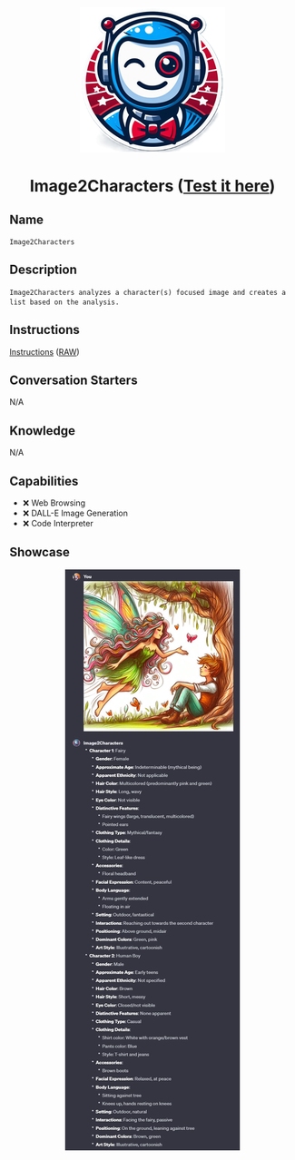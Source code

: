 <div align="center">

![Logo](../../../media/mygpts_logo256.png)

# Image2Characters ([Test it here](https://chat.openai.com/g/g-rlmTHFiDA-image2characters))

</div>

## Name

`Image2Characters`

## Description

`Image2Characters analyzes a character(s) focused image and creates a list based on the analysis.`

## Instructions

[Instructions](https://github.com/innovatodev/MyGPTs/blob/main/GPTs/Image/Image2Characters/Image2Characters.md)
([RAW](https://github.com/innovatodev/MyGPTs/raw/main/GPTs/Image/Image2Characters/Image2Characters.md))

## Conversation Starters

N/A

## Knowledge

N/A

## Capabilities

- ❌ Web Browsing
- ❌ DALL-E Image Generation
- ❌ Code Interpreter

## Showcase

<div align="center">

![Logo](./media/Image2Characters_Showcase1.jpg)

</div>
